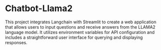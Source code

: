 # Chatbot-Llama2
This project integrates Langchain with Streamlit to create a web application that allows users to input questions and receive answers from the LLAMA2 language model. It utilizes environment variables for API configuration and includes a straightforward user interface for querying and displaying responses.

